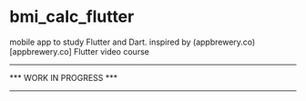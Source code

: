 # bmi_calc_flutter

mobile app to study Flutter and Dart. inspired by (appbrewery.co)[appbrewery.co] Flutter video course

************************
*** WORK IN PROGRESS ***
************************
